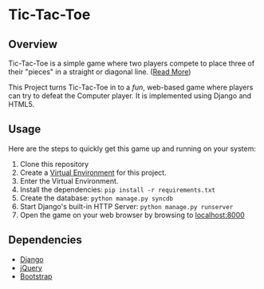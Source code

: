 # Tic-Tac-Toe

## Overview

Tic-Tac-Toe is a simple game where two players compete to place three of their
"pieces" in a straight or diagonal line. 
([Read More](http://en.wikipedia.org/wiki/Tic-tac-toe))

This Project turns Tic-Tac-Toe in to a *fun*, web-based game where players can
try to defeat the Computer player. It is implemented using Django and HTML5.

## Usage

Here are the steps to quickly get this game up and running on your system:

1. Clone this repository
2. Create a [Virtual Environment](http://www.virtualenv.org/en/latest/) for this project.
3. Enter the Virtual Environment.
4. Install the dependencies: `pip install -r requirements.txt`
5. Create the database: `python manage.py syncdb`
6. Start Django's built-in HTTP Server: `python manage.py runserver`
7. Open the game on your web browser by browsing to 
    [localhost:8000](http://localhost:8000)

## Dependencies

* [Django](https://www.djangoproject.com/)
* [jQuery](http://jquery.com/)
* [Bootstrap](http://getbootstrap.com/)
